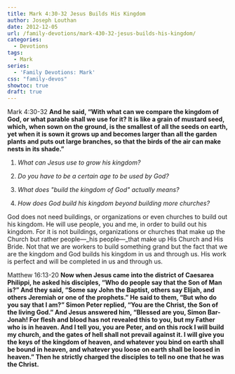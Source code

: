 ```yaml
---
title: Mark 4:30-32 Jesus Builds His Kingdom
author: Joseph Louthan
date: 2012-12-05
url: /family-devotions/mark-430-32-jesus-builds-his-kingdom/
categories:
  - Devotions
tags:
  - Mark
series:
  - 'Family Devotions: Mark'
css: "family-devos"
showtoc: true
draft: true
---
```

 Mark 4:30-32 **And he said, “With what can we compare the kingdom of God, or what parable shall we use for it? It is like a grain of mustard seed, which, when sown on the ground, is the smallest of all the seeds on earth, yet when it is sown it grows up and becomes larger than all the garden plants and puts out large branches, so that the birds of the air can make nests in its shade.”**

1. _What can Jesus use to grow his kingdom?_

2. _Do you have to be a certain age to be used by God?_

3. _What does "build the kingdom of God" actually means?_

4. _How does God build his kingdom beyond building more churches?_

God does not need buildings, or organizations or even churches to build out his kingdom. He will use people, you and me, in order to build out his kingdom. For it is not buildings, organizations or churches that make up the Church but rather people—_his people—_that make up His Church and His Bride. Not that we are workers to build something grand but the fact that we are the kingdom and God builds his kingdom in us and through us. His work is perfect and will be completed in us and through us.

Matthew 16:13-20 **Now when Jesus came into the district of Caesarea Philippi, he asked his disciples, “Who do people say that the Son of Man is?” And they said, “Some say John the Baptist, others say Elijah, and others Jeremiah or one of the prophets.” He said to them, “But who do you say that I am?” Simon Peter replied, “You are the Christ, the Son of the living God.” And Jesus answered him, “Blessed are you, Simon Bar-Jonah! For flesh and blood has not revealed this to you, but my Father who is in heaven. And I tell you, you are Peter, and on this rock I will build my church, and the gates of hell shall not prevail against it. I will give you the keys of the kingdom of heaven, and whatever you bind on earth shall be bound in heaven, and whatever you loose on earth shall be loosed in heaven.” Then he strictly charged the disciples to tell no one that he was the Christ.**

&nbsp;



 [1]: https://i2.wp.com/theologic.us/wp-content/uploads/2012/12/MustardSeed.jpg